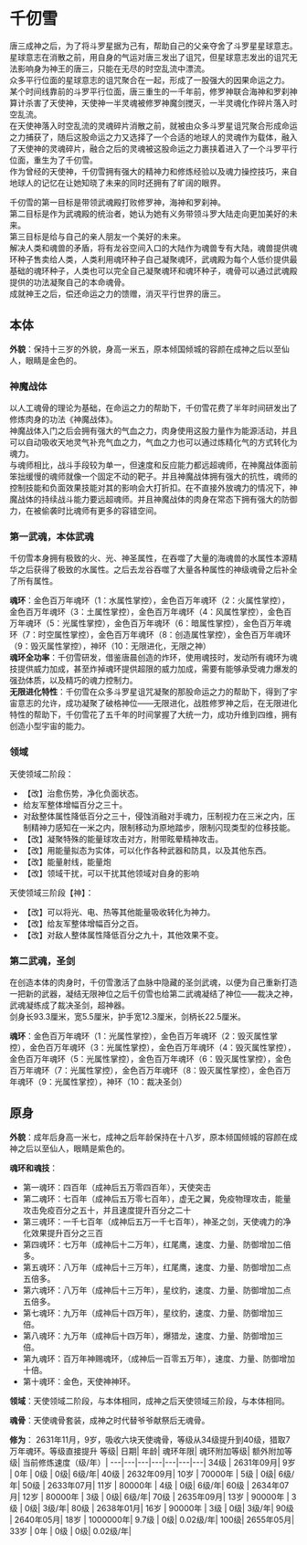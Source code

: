 # 千仞雪

唐三成神之后，为了将斗罗星据为己有，帮助自己的父亲夺舍了斗罗星星球意志。星球意志在消散之前，用自身的气运对唐三发出了诅咒，但星球意志发出的诅咒无法影响身为神王的唐三，只能在无尽的时空乱流中漂流。<br>
众多平行位面的星球意志的诅咒聚合在一起，形成了一股强大的因果命运之力。<br>
某个时间线靠前的斗罗平行位面，唐三重生的一千年前，修罗神联合海神和罗刹神算计杀害了天使神，天使神一半灵魂被修罗神魔剑搅灭，一半灵魂化作碎片落入时空乱流。<br>
在天使神落入时空乱流的灵魂碎片消散之前，就被由众多斗罗星诅咒聚合形成命运之力捕获了，随后这股命运之力又选择了一个合适的地球人的灵魂作为载体，融入了天使神的灵魂碎片，融合之后的灵魂被这股命运之力裹挟着进入了一个斗罗平行位面，重生为了千仞雪。<br>
作为曾经的天使神，千仞雪拥有强大的精神力和修炼经验以及魂力操控技巧，来自地球人的记忆在让她知晓了未来的同时还拥有了旷阔的眼界。

千仞雪的第一目标是带领武魂殿打败修罗神，海神和罗刹神。<br>
第二目标是作为武魂殿的统治者，她认为她有义务带领斗罗大陆走向更加美好的未来。<br>
第三目标是给与自己的亲人朋友一个美好的未来。<br>
解决人类和魂兽的矛盾，将有龙谷空间入口的大陆作为魂兽专有大陆，魂兽提供魂环种子售卖给人类，人类利用魂环种子自己凝聚魂环，武魂殿为每个人低价提供最基础的魂环种子，人类也可以完全自己凝聚魂环和魂环种子，魂骨可以通过武魂殿提供的功法凝聚自己的本命魂骨。<br>
成就神王之后，偿还命运之力的馈赠，消灭平行世界的唐三。

## 本体

**外貌**：保持十三岁的外貌，身高一米五，原本倾国倾城的容颜在成神之后以至仙人，眼睛是金色的。

### 神魔战体

以人工魂骨的理论为基础，在命运之力的帮助下，千仞雪花费了半年时间研发出了修炼肉身的功法《神魔战体》。<br>
神魔战体入门之后会拥有强大的气血之力，肉身使用这股力量作为能源活动，并且可以自动吸收天地灵气补充气血之力，气血之力也可以通过炼精化气的方式转化为魂力。<br>
与魂师相比，战斗手段较为单一，但速度和反应能力都远超魂师，在神魔战体面前笨拙缓慢的魂师就像一个固定不动的靶子。并且神魔战体拥有强大的抗性，魂师的控制技能和负面效果技能对其的影响会大打折扣。在不直接外放魂力的情况下，神魔战体的持续战斗能力要远超魂师。并且神魔战体的肉身在常态下拥有强大的防御力，在被偷袭时比魂师有更多的容错空间。

### 第一武魂，本体武魂

千仞雪本身拥有极致的火、光、神圣属性，在吞噬了大量的海魂兽的水属性本源精华之后获得了极致的水属性。之后去龙谷吞噬了大量各种属性的神级魂骨之后补全了所有属性。

**魂环**：金色百万年魂环（1：水属性掌控），金色百万年魂环（2：火属性掌控），金色百万年魂环（3：土属性掌控），金色百万年魂环（4：风属性掌控），金色百万年魂环（5：光属性掌控），金色百万年魂环（6：暗属性掌控），金色百万年魂环（7：时空属性掌控），金色百万年魂环（8：创造属性掌控），金色百万年魂环（9：毁灭属性掌控），神环（10：无限进化，无限之神）<br>
**魂环全功率**：千仞雪研发，借鉴唐晨创造的炸环，使用魂技时，发动所有魂环为魂技提供威力加成，甚至炸掉魂环提供超限的威力加成，需要有能够承受魂力爆发的强劲体质，以及精巧的魂力控制力。<br>
**无限进化特性**：千仞雪在众多斗罗星诅咒凝聚的那股命运之力的帮助下，得到了宇宙意志的允许，成功凝聚了破格神位——无限进化，战胜修罗神之后，在无限进化特性的帮助下，千仞雪花了五千年的时间掌握了大统一力，成功升维到四维，拥有创造小型宇宙的能力。

### 领域

天使领域二阶段：
* 【改】治愈伤势，净化负面状态。
* 给友军整体增幅百分之三十。
* 对敌整体属性降低百分之三十，侵蚀消融对手魂力，压制视力在三米之内，压制精神力感知在一米之内，限制移动为原地踏步，限制闪现类型的位移技能。
* 【改】凝聚特殊的能量球攻击对方，附带眩晕精神攻击。
* 【改】用能量拟态为实体，可以化作各种武器和防具，以及其他东西。
* 【改】能量射线，能量炮
* 【改】领域干扰，可以干扰其他领域对自身的影响

天使领域三阶段【神】：
* 【改】可以将光、电、热等其他能量吸收转化为神力。
* 【改】给友军整体增幅百分之百。
* 【改】对敌人整体属性降低百分之九十，其他效果不变。

### 第二武魂，圣剑

在创造本体的肉身时，千仞雪激活了血脉中隐藏的圣剑武魂，以便为自己重新打造一把新的武器，凝结无限神位之后千仞雪也给第二武魂凝结了神位——裁决之神，武魂凝练成了裁决圣剑，超神器。<br>
剑身长93.3厘米，宽5.5厘米，护手宽12.3厘米，剑柄长22.5厘米。

**魂环**：金色百万年魂环（1：光属性掌控），金色百万年魂环（2：毁灭属性掌控），金色百万年魂环（3：光属性掌控），金色百万年魂环（4：毁灭属性掌控），金色百万年魂环（5：光属性掌控），金色百万年魂环（6：毁灭属性掌控），金色百万年魂环（7：光属性掌控），金色百万年魂环（8：毁灭属性掌控），金色百万年魂环（9：光属性掌控），神环（10：裁决圣剑）<br>

## 原身

**外貌**：成年后身高一米七，成神之后年龄保持在十八岁，原本倾国倾城的容颜在成神之后以至仙人，眼睛是紫色的。

**魂环和魂技**：
* 第一魂环：四百年（成神后五万零四百年），天使突击
* 第二魂环：七百年（成神后五万零七百年），虚无之翼，免疫物理攻击，能量攻击免疫百分之五十，并且速度提升百分之二十
* 第三魂环：一千七百年（成神后五万一千七百年），神圣之剑，天使魂力的净化效果提升百分之三百
* 第四魂环：七万年（成神后十二万年），红尾鹰，速度、力量、防御增加二倍多。
* 第五魂环：八万年（成神后十三万年），红尾鹰，速度、力量、防御增加二点五倍多。
* 第六魂环：八万年（成神后十三万年），星纹豹，速度、力量、防御增加二点五倍多。
* 第七魂环：九万年（成神后十四万年），星纹豹，速度、力量、防御增加三倍。
* 第八魂环：九万年（成神后十四万年），爆猎龙，速度、力量、防御增加三倍。
* 第九魂环：百万年神赐魂环，（成神后一百零五万年），速度、力量、防御增加十倍。
* 第十魂环：金色，天使神神环。

**领域**：天使领域二阶段，与本体相同，成神之后天使领域三阶段，与本体相同。

**魂骨**：天使魂骨套装，成神之时代替爷爷献祭后无魂骨。

**修为**：
2631年11月，9岁，吸收六块天使魂骨，等级从34级提升到40级，猎取7万年魂环。等级直接提升
等级|	日期|	年龄|	魂环年限|	魂环附加等级|	额外附加等级|	当前修炼速度（级/年）|
---|---|---|---|---|---|---|
34级 |	2631年09月|	9岁  |	0年      |	0级 |	0级|	6级/年|
40级 |	2632年09月|	10岁 |	70000年  |	5级 |	0级|	6级/年|
50级 |	2633年07月|	11岁 |	80000年  |	4级 |	0级|	6级/年|
60级 |	2634年07月|	12岁 |	80000年  |	3级 |	0级|	6级/年|
70级 |	2635年09月|	13岁 |	90000年  |	3级 |	0级|	3级/年|
80级 |	2638年01月|	16岁 |	90000年  |	3级 |	0级|	3级/年|
90级 |	2640年05月|	18岁 |	1000000年|	9.7级 |	0级|	0.02级/年|
100级|	2655年05月|	33岁 |	0年      |	0级 |	0级|	0.02级/年|
